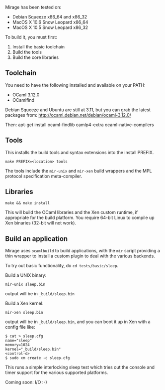 Mirage has been tested on:

* Debian Squeeze x86_64 and x86_32
* MacOS X 10.6 Snow Leopard x86_64
* MacOS X 10.5 Snow Leopard x86_32

To build it, you must first:

1. Install the basic toolchain
2. Build the tools
3. Build the core libraries

Toolchain
---------

You need to have the following installed and available on your PATH:

* OCaml 3.12.0
* OCamlfind

Debian Squeeze and Ubuntu are still at 3.11, but you can grab the latest
packages from: http://ocaml.debian.net/debian/ocaml-3.12.0/

Then: apt-get install ocaml-findlib camlp4-extra ocaml-native-compilers

Tools
-----

This installs the build tools and syntax extensions into the install PREFIX.

    make PREFIX=<location> tools

The tools include the `mir-unix` and `mir-xen` build wrappers and the
MPL protocol specification meta-compiler.

Libraries
---------

    make && make install

This will build the OCaml libraries and the Xen custom runtime, if
appropriate for the build platform.  You require 64-bit Linux to
compile up Xen binaries (32-bit will not work).

Build an application
--------------------

Mirage uses `ocamlbuild` to build applications, with the `mir`
script providing a thin wrapper to install a custom plugin to deal
with the various backends.

To try out basic functionality, do `cd tests/basic/sleep`.

Build a UNIX binary:

    mir-unix sleep.bin

output will be in `_build/sleep.bin`

Build a Xen kernel:

    mir-xen sleep.bin

output will be in `_build/sleep.bin`, and you can boot it up in Xen with
a config file like:

    $ cat > sleep.cfg
    name="sleep"
    memory=1024
    kernel="_build/sleep.bin"
    <control-d>
    $ sudo xm create -c sleep.cfg

This runs a simple interlocking sleep test which tries out the
console and timer support for the various supported platforms.

Coming soon: I/O :-)
